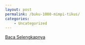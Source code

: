 ```yaml
---
layout: post
permalink: /buku-1000-mimpi-tikus/
categories:
    - Uncategorized
---
```


[Baca Selengkapnya](/01)